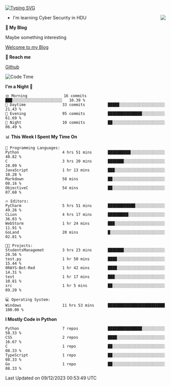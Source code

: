 [![Typing SVG](https://readme-typing-svg.herokuapp.com?font=Fira+Code&pause=1000&random=false&width=450&height=60&lines=Hello+%F0%9F%91%8B%F0%9F%8F%BB;I'm+JBNRZ)](https://git.io/typing-svg)

<a href="#">
  <img align="right" src="https://github-readme-stats.vercel.app/api?username=JBNRZ&show_icons=true&bg_color=15,f2f7fd,E0EAFC" />
</a>

- I'm learning Cyber Security in HDU

 **🌱 My Blog**

Maybe something interesting

[Welcome to my Blog](https://jbnrz.com.cn/)

 **💬 Reach me** 

[Github](https://github.com/JBNRZ)


<!--START_SECTION:waka-->
![Code Time](http://img.shields.io/badge/Code%20Time-155%20hrs%2048%20mins-blue)

**I'm a Night 🦉** 

```text
🌞 Morning                16 commits          ███░░░░░░░░░░░░░░░░░░░░░░   10.39 % 
🌆 Daytime                33 commits          █████░░░░░░░░░░░░░░░░░░░░   21.43 % 
🌃 Evening                95 commits          ███████████████░░░░░░░░░░   61.69 % 
🌙 Night                  10 commits          ██░░░░░░░░░░░░░░░░░░░░░░░   06.49 % 
```


📊 **This Week I Spent My Time On** 

```text
💬 Programming Languages: 
Python                   4 hrs 51 mins       ██████████░░░░░░░░░░░░░░░   40.82 % 
C                        3 hrs 20 mins       ███████░░░░░░░░░░░░░░░░░░   28.09 % 
JavaScript               1 hr 13 mins        ███░░░░░░░░░░░░░░░░░░░░░░   10.28 % 
Markdown                 58 mins             ██░░░░░░░░░░░░░░░░░░░░░░░   08.16 % 
ObjectiveC               54 mins             ██░░░░░░░░░░░░░░░░░░░░░░░   07.60 % 

🔥 Editors: 
PyCharm                  5 hrs 51 mins       ████████████░░░░░░░░░░░░░   49.26 % 
CLion                    4 hrs 17 mins       █████████░░░░░░░░░░░░░░░░   36.03 % 
WebStorm                 1 hr 24 mins        ███░░░░░░░░░░░░░░░░░░░░░░   11.91 % 
GoLand                   20 mins             █░░░░░░░░░░░░░░░░░░░░░░░░   02.81 % 

🐱‍💻 Projects: 
StudentsManagemet        3 hrs 23 mins       ███████░░░░░░░░░░░░░░░░░░   28.56 % 
test.py                  1 hr 50 mins        ████░░░░░░░░░░░░░░░░░░░░░   15.44 % 
0RAYS-Bot-Red            1 hr 42 mins        ████░░░░░░░░░░░░░░░░░░░░░   14.31 % 
test                     1 hr 17 mins        ███░░░░░░░░░░░░░░░░░░░░░░   10.81 % 
src                      1 hr 5 mins         ██░░░░░░░░░░░░░░░░░░░░░░░   09.20 % 

💻 Operating System: 
Windows                  11 hrs 53 mins      █████████████████████████   100.00 % 
```

**I Mostly Code in Python** 

```text
Python                   7 repos             ███████████████░░░░░░░░░░   58.33 % 
CSS                      2 repos             ████░░░░░░░░░░░░░░░░░░░░░   16.67 % 
C                        1 repo              ██░░░░░░░░░░░░░░░░░░░░░░░   08.33 % 
TypeScript               1 repo              ██░░░░░░░░░░░░░░░░░░░░░░░   08.33 % 
Go                       1 repo              ██░░░░░░░░░░░░░░░░░░░░░░░   08.33 % 
```




 Last Updated on 09/12/2023 00:53:49 UTC
<!--END_SECTION:waka-->
